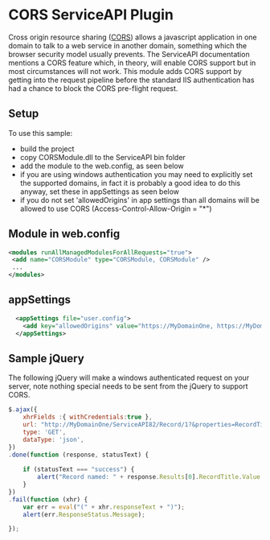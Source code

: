 # CORS ServiceAPI Plugin
Cross origin resource sharing ([CORS](https://en.wikipedia.org/wiki/Cross-origin_resource_sharing)) allows a javascript application in one domain to talk to a web service in another domain, something which the browser security model usually prevents.  The ServiceAPI documentation mentions a CORS feature which, in theory, will enable CORS support but in most circumstances will not work.  This module adds CORS support by getting into the request pipeline before the standard IIS authentication has had a chance to block the CORS pre-flight request.

## Setup
To use this sample:
 - build the project
 - copy CORSModule.dll to the ServiceAPI bin folder
 - add the module to the web.config, as seen below
 - if you are using windows authentication you may need to explicitly set the supported domains, in fact it is probably a good idea to do this anyway, set these in appSettings as seen below
 - if you do not set 'allowedOrigins' in app settings than all domains will be allowed to use CORS (Access-Control-Allow-Origin = "*")

## Module in web.config
 ```xml
 <modules runAllManagedModulesForAllRequests="true">
  <add name="CORSModule" type="CORSModule, CORSModule" />
  ...
</modules>
 ```

## appSettings
```xml
  <appSettings file="user.config">
    <add key="allowedOrigins" value="https://MyDomainOne, https://MyDomainTwo"/>
  </appSettings>
```

## Sample jQuery
The following jQuery will make a windows authenticated request on your server, note nothing special needs to be sent from the jQuery to support CORS.

```javascript
$.ajax({
    xhrFields :{ withCredentials:true },
    url: "http://MyDomainOne/ServiceAPI82/Record/1?&properties=RecordTitle",
    type: 'GET',
    dataType: 'json',
})
.done(function (response, statusText) {
    
    if (statusText === "success") {
        alert("Record named: " + response.Results[0].RecordTitle.Value + " was found.");
    }
})
.fail(function (xhr) {
    var err = eval("(" + xhr.responseText + ")");
    alert(err.ResponseStatus.Message);

});

```

